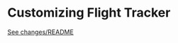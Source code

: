 Customizing Flight Tracker
==========================

[See changes/README](?prefix=flight_tracker&page=changes/README.md)

